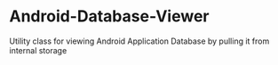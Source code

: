 # Android-Database-Viewer
Utility class for viewing Android Application Database by pulling it from internal storage
